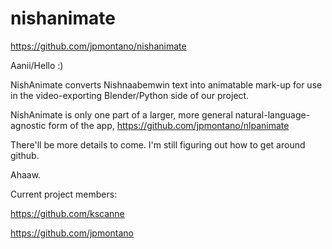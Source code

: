nishanimate
===========

https://github.com/jpmontano/nishanimate

Aanii/Hello :)

NishAnimate converts Nishnaabemwin text into animatable mark-up for use in the video-exporting Blender/Python side of our project.

NishAnimate is only one part of a larger, more general natural-language-agnostic form of the app, https://github.com/jpmontano/nlpanimate 

There'll be more details to come. I'm still figuring out how to get around github.

Ahaaw.

Current project members:

https://github.com/kscanne

https://github.com/jpmontano
